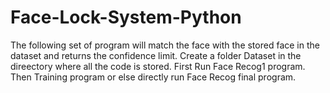 # Face-Lock-System-Python
The following set of program will match the face with the stored face in the dataset and returns the confidence limit.
Create a folder Dataset in the direectory where all the code is stored.
First Run Face Recog1 program.
Then Training program or else directly run Face Recog final program.
